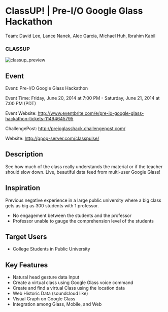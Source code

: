 ClassUP! | Pre-I/O Google Glass Hackathon
==========

Team: David Lee, Lance Nanek, Alec Garcia, Michael Huh, Ibrahim Kabil

### CLASSUP
![classup_preview](https://cloud.githubusercontent.com/assets/1645482/15847407/766b0ac0-2c3a-11e6-9440-ad04268f55ef.gif)

## Event

Event: Pre-I/O Google Glass Hackathon

Event Time: Friday, June 20, 2014 at 7:00 PM - Saturday, June 21, 2014 at 7:00 PM (PDT)

Event Website: http://www.eventbrite.com/e/pre-io-google-glass-hackathon-tickets-11494645795

ChallengePost: http://preioglasshack.challengepost.com/

Website: http://gpop-server.com/classpulse/

## Description

See how much of the class really understands the material or if the teacher should slow down. Live, beautiful data feed from multi-user Google Glass!

## Inspiration

Previous negative experience in a large public university where a big class gets as big as 300 students with 1 professor.

* No engagement between the students and the professor
* Professor unable to gauge the comprehension level of the students

## Target Users

* College Students in Public University

## Key Features

* Natural head gesture data Input
* Create a virtual class using Google Glass voice command
* Create and find a virtual Class using the location data
* Web Historic Data (soundcloud like)
* Visual Graph on Google Glass
* Integration among Glass, Mobile, and Web
